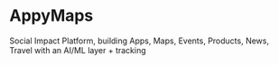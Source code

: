 # AppyMaps
Social Impact Platform, building Apps, Maps, Events, Products, News, Travel with an AI/ML layer + tracking
